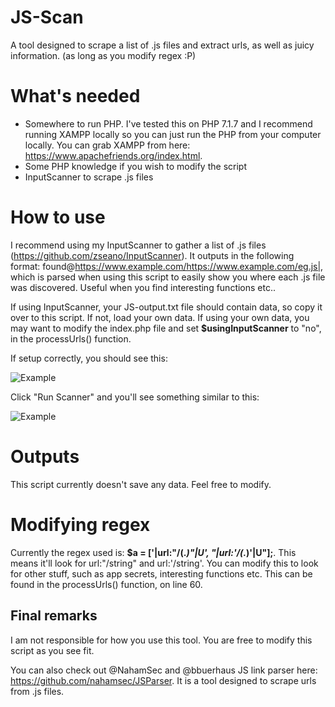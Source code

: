 # JS-Scan
A tool designed to scrape a list of .js files and extract urls, as well as juicy information. (as long as you modify regex :P)

# What's needed
- Somewhere to run PHP. I've tested this on PHP 7.1.7 and I recommend running XAMPP locally so you can just run the PHP from your computer locally. You can grab XAMPP from here: https://www.apachefriends.org/index.html. 
- Some PHP knowledge if you wish to modify the script
- InputScanner to scrape .js files

# How to use
I recommend using my InputScanner to gather a list of .js files (https://github.com/zseano/InputScanner). It outputs in the following format: found@https://www.example.com/https://www.example.com/eg.js|, which is parsed when using this script to easily show you where each .js file was discovered. Useful when you find interesting functions etc..

If using InputScanner, your JS-output.txt file should contain data, so copy it over to this script. If not, load your own data. If using your own data, you may want to modify the index.php file and set **$usingInputScanner** to "no", in the processUrls() function.

If setup correctly, you should see this:

![Example](https://i.imgur.com/zbp0azF.png "JS-scan")

Click "Run Scanner" and you'll see something similar to this:

![Example](https://i.imgur.com/3QZKGgR.png "JS-scan")

# Outputs
This script currently doesn't save any data. Feel free to modify.

# Modifying regex
Currently the regex used is: **$a = ['|url:"/(.*)"|U', "|url:'/(.*)'|U"];**. This means it'll look for url:"/string" and url:'/string'. You can modify this to look for other stuff, such as app secrets, interesting functions etc. This can be found in the processUrls() function, on line 60.

## Final remarks
I am not responsible for how you use this tool. You are free to modify this script as you see fit.

You can also check out @NahamSec and @bbuerhaus JS link parser here: https://github.com/nahamsec/JSParser. It is a tool designed to scrape urls from .js files.

